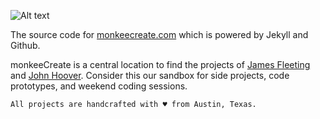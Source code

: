 ![Alt text](https://www.evernote.com/shard/s38/sh/4309ba97-68f5-486d-99f3-d23aa05e5033/54af2aedbdcf73cd60760280660aa373/deep/0/monkeeCreate-readme.jpg "monkeeCreate")

The source code for [monkeecreate.com](http://monkeecreate.com) which is powered by Jekyll and Github.

monkeeCreate is a central location to find the projects of [James Fleeting](http://github.com/fleeting) and [John Hoover](http://github.com/defvayne23). Consider this our sandbox for side projects, code prototypes, and weekend coding sessions.

`All projects are handcrafted with ♥ from Austin, Texas.`
